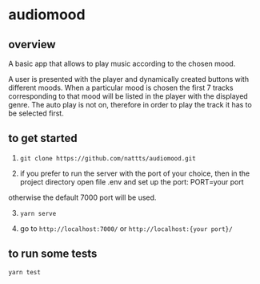 # audiomood

## overview

A basic app that allows to play music according to the chosen mood.

 A user is presented with the player and dynamically created buttons with different moods. When a particular mood is chosen the first 7 tracks corresponding to that mood will be listed in the player with the displayed genre. The auto play is not on, therefore in order to play the track it has to be selected first.

## to get started
1. `git clone https://github.com/nattts/audiomood.git`

2. if you prefer to run the server with the port of your choice, then in the project directory open file .env and set up the port:
PORT=your port

otherwise the default 7000 port will be used.


3. `yarn serve`


4. go to `http://localhost:7000/` or `http://localhost:{your port}/`

## to run some tests

`yarn test`
